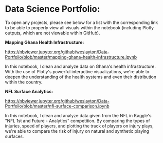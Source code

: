 # Data Science Portfolio:
To open any projects, please see below for a list with the corresponding link to be able to properly view all visuals within the notebook (including Plotly outputs, which are not viewable within GitHub).

**Mapping Ghana Health Infrastructure:**

https://nbviewer.jupyter.org/github/weslayton/Data-Portfolio/blob/master/mapping-ghana-health-infrastructure.ipynb

In this notebook, I clean and analyze data on Ghana's health infrastructure. With the use of Plotly's powerful interactive visualizations, we're able to deepen the understanding of the health systems and even their distribution within the country.

**NFL Surface Analytics:**

https://nbviewer.jupyter.org/github/weslayton/Data-Portfolio/blob/master/nfl-surface-comparison.ipynb

In this notebook, I clean and analyze data given from the NFL in Kaggle's "NFL 1st and Future - Analytics" competition. By comparing the types of injuries, speed of players, and plotting the track of players on injury plays, we're able to compare the risk of injury on natural and synthetic playing surfaces.
